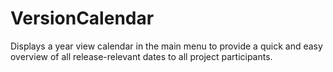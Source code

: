 VersionCalendar
===============

Displays a year view calendar in the main menu to provide a quick and easy overview of all release-relevant dates to all project participants.
